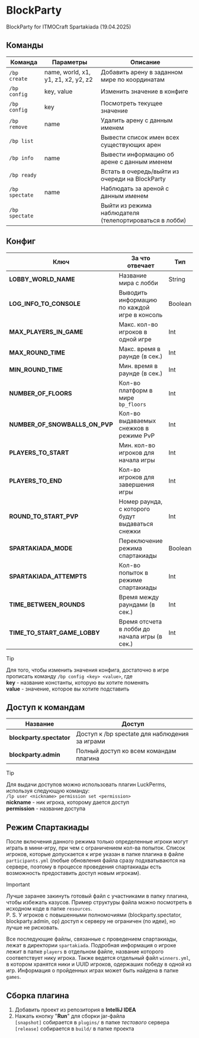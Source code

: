 # BlockParty
BlockParty for ITMOCraft Spartakiada (19.04.2025)

## Команды

| Команда        | Параметры                           | Описание                                                |
|----------------|-------------------------------------|---------------------------------------------------------|
| `/bp create`   | name, world, x1, y1, z1, x2, y2, z2 | Добавить арену в заданном мире по координатам           |
| `/bp config`   | key, value                          | Изменить значение в конфиге                             |
| `/bp config`   | key                                 | Посмотреть текущее значение                             |
| `/bp remove`   | name                                | Удалить арену с данным именем                           |
| `/bp list`     |                                     | Вывести список имен всех существующих арен              |
| `/bp info`     | name                                | Вывести информацию об арене с данным именем             |
| `/bp ready`    |                                     | Встать в очередь/выйти из очереди на BlockParty         |
| `/bp spectate` | name                                | Наблюдать за ареной с данным именем                     |
| `/bp spectate` |                                     | Выйти из режима наблюдателя (телепортироваться в лобби) |

## Конфиг

| Ключ                           | За что отвечает                                  | Тип     |
|--------------------------------|--------------------------------------------------|---------|
| **LOBBY_WORLD_NAME**           | Название мира с лобби                            | String  |
| **LOG_INFO_TO_CONSOLE**        | Выводить информацию по каждой игре в консоль     | Boolean |
| **MAX_PLAYERS_IN_GAME**        | Макс. кол-во игроков в одной игре                | Int     |
| **MAX_ROUND_TIME**             | Макс. время в раунде (в сек.)                    | Int     |
| **MIN_ROUND_TIME**             | Мин. время в раунде (в сек.)                     | Int     |
| **NUMBER_OF_FLOORS**           | Кол-во платформ в мире `bp_floors`               | Int     |
| **NUMBER_OF_SNOWBALLS_ON_PVP** | Кол-во выдаваемых снежков в режиме PvP           | Int     |
| **PLAYERS_TO_START**           | Мин. кол-во игроков для начала игры              | Int     |
| **PLAYERS_TO_END**             | Кол-во игроков для завершения игры               | Int     |
| **ROUND_TO_START_PVP**         | Номер раунда, с которого будут выдаваться снежки | Int     |
| **SPARTAKIADA_MODE**           | Переключение режима спартакиады                  | Boolean |
| **SPARTAKIADA_ATTEMPTS**       | Кол-во попыток в режиме спартакиады              | Int     |
| **TIME_BETWEEN_ROUNDS**        | Время между раундами (в сек.)                    | Int     |
| **TIME_TO_START_GAME_LOBBY**   | Время отсчета в лобби до начала игры (в сек.)    | Int     |

> [!TIP]
> Для того, чтобы изменить значения конфига, достаточно в игре прописать команду `/bp config <key> <value>`, где <br/>
> **key** - название константы, которую вы хотите поменять <br/>
> **value** - значение, которое вы хотите подставить

## Доступ к командам

| Название                 | Доступ                                         |
|--------------------------|------------------------------------------------|
| **blockparty.spectator** | Доступ к /bp spectate для наблюдения за играми |
| **blockparty.admin**     | Полный доступ ко всем командам плагина         |

> [!TIP]
> Для выдачи доступов можно использовать плагин LuckPerms, используя следующую команду:<br/>
> ``/lp user <nickname> permission set <permission>`` <br/>
> **nickname** - ник игрока, которому дается доступ <br/>
> **permission** - название доступа

## Режим Спартакиады

После включения данного режима только определенные игроки могут играть в мини-игру, при чем с ограничением кол-ва
попыток.
Список игроков, которые допускается к игре указан в папке плагина в файле `participants.yml` (любые обновления файла
сразу подхватываются на сервере, поэтому в процессе проведения спартакиады есть возможность предоставить доступ новым
игрокам). <br/>

> [!IMPORTANT]
> Лучше заранее закинуть готовый файл с участниками в папку плагина, чтобы избежать казусов.
> Пример структуры файла можно посмотреть в исходном коде в папке `resources`. <br/>
> P. S. У игроков с повышенными полномочиями (blockparty.spectator, blockparty.admin, op) доступ к серверу не
> ограничен (по идеи), но лучше не рисковать.

Все последующие файлы, связанные с проведением спартакиады, лежат в директории `spartakiada`. Подробная информация о
игроке лежит в папке `players` в отдельном файле, название которого соответствует нику игрока. Также ведется отдельный
файл `winners.yml`, в котором хранятся ники и UUID игроков, одержаших победу в одной из игр.
Информация о пройденных играх может быть найдена в папке `games`.

## Сборка плагина

1. Добавить проект из репозитория в **IntelliJ IDEA**
2. Нажать кнопку "**Run**" для сборки jar-файла\
   `[snapshot]` собирается в `plugins/` в папке _тестового_ сервера \
   `[release]` собирается в `build/` в папке проекта
